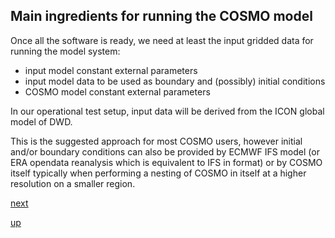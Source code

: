 ## Main ingredients for running the COSMO model ##

Once all the software is ready, we need at least the input gridded
data for running the model system:

 * input model constant external parameters
 * input model data to be used as boundary and (possibly) initial
   conditions
 * COSMO model constant external parameters

In our operational test setup, input data will be derived from the
ICON global model of DWD.

This is the suggested approach for most COSMO users, however initial
and/or boundary conditions can also be provided by ECMWF IFS model (or
ERA opendata reanalysis which is equivalent to IFS in format) or by
COSMO itself typically when performing a nesting of COSMO in itself at
a higher resolution on a smaller region.

[next](input_constant_data.md)

[up](README.md)